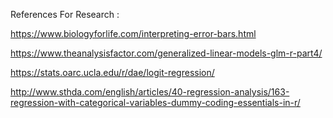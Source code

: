 References For Research : 


https://www.biologyforlife.com/interpreting-error-bars.html

https://www.theanalysisfactor.com/generalized-linear-models-glm-r-part4/

https://stats.oarc.ucla.edu/r/dae/logit-regression/

http://www.sthda.com/english/articles/40-regression-analysis/163-regression-with-categorical-variables-dummy-coding-essentials-in-r/








